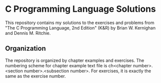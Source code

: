 # C Programming Language Solutions

This repository contains my solutions to the exercises and problems from "The C Programming Language, 2nd Edition" (K&R) by Brian W. Kernighan and Dennis M. Ritchie.

## Organization

The repository is organized by chapter examples and exercises. The numbering scheme for chapter example text file is ch\<chapter number\>.\<section number\>.\<subsection number\>. For exercises, it is exactly the same as the exercise number. 

